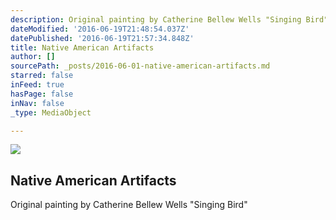 ```yaml
---
description: Original painting by Catherine Bellew Wells "Singing Bird"
dateModified: '2016-06-19T21:48:54.037Z'
datePublished: '2016-06-19T21:57:34.848Z'
title: Native American Artifacts
author: []
sourcePath: _posts/2016-06-01-native-american-artifacts.md
starred: false
inFeed: true
hasPage: false
inNav: false
_type: MediaObject

---
```

<article style=""><img src="https://the-grid-user-content.s3-us-west-2.amazonaws.com/f402939f-f989-4b1a-8c25-1640e5dcd876.jpg" /><h1>Native American Artifacts</h1><p>Original painting by Catherine Bellew Wells "Singing Bird"</p></article>